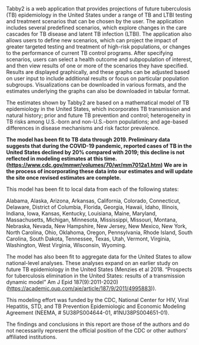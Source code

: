Tabby2 is a web application that provides projections of future tuberculosis (TB) epidemiology in the United States under a range of TB and LTBI testing and treatment scenarios that can be chosen by the user. The application includes several predefined scenarios, which explore changes in the care cascades for TB disease and latent TB infection (LTBI). The application also allows users to define new scenarios, which can project the impact of greater targeted testing and treatment of high-risk populations, or changes to the performance of current TB control programs. After specifying scenarios, users can select a health outcome and subpopulation of interest, and then view results of one or more of the scenarios they have specified. Results are displayed graphically, and these graphs can be adjusted based on user input to include additional results or focus on particular population subgroups. Visualizations can be downloaded in various formats, and the estimates underlying the graphs can also be downloaded in tabular format.

The estimates shown by Tabby2 are based on a mathematical model of TB epidemiology in the United States, which incorporates TB transmission and natural history; prior and future TB prevention and control; heterogeneity in TB risks among U.S.-born and non-U.S.–born populations; and age-based differences in disease mechanisms and risk factor prevalence. 

**The model has been fit to TB data through 2019. Preliminary data suggests that during the COVID-19 pandemic, reported cases of TB in the United States declined by 20% compared with 2019; this decline is not reflected in modeling estimates at this time. (https://www.cdc.gov/mmwr/volumes/70/wr/mm7012a1.htm) We are in the process of incorporating these data into our estimates and will update the site once revised estimates are complete.**
 
This model has been fit to local data from each of the following states: 

Alabama, Alaska, Arizona, Arkansas, California, Colorado, Connecticut, Delaware, District of Columbia, Florida, Georgia, Hawaii, Idaho, Illinois, Indiana, Iowa, Kansas, Kentucky, Louisiana, Maine, Maryland, Massachusetts, Michigan, Minnesota, Mississippi, Missouri, Montana, Nebraska, Nevada, New Hampshire, New Jersey, New Mexico, New York, North Carolina, Ohio, Oklahoma, Oregon, Pennsylvania, Rhode Island, South Carolina, South Dakota, Tennessee, Texas, Utah, Vermont, Virginia, Washington, West Virginia, Wisconsin, Wyoming. 

The model has also been fit to aggregate data for the United States to allow national-level analyses. These analyses expand on an earlier study on future TB epidemiology in the United States (Menzies et al 2018. “Prospects for tuberculosis elimination in the United States: results of a transmission dynamic model” Am J Epid 187(9):2011-2020) (https://academic.oup.com/aje/article/187/9/2011/4995883)).  

This modeling effort was funded by the CDC, National Center for HIV, Viral Hepatitis, STD, and TB Prevention Epidemiologic and Economic Modeling Agreement (NEEMA, # 5U38PS004644-01, #1NU38PS004651-01).

The findings and conclusions in this report are those of the authors and do not 
necessarily represent the official position of the CDC or other authors’ affiliated institutions.



